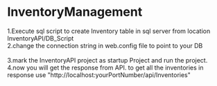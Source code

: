 # InventoryManagement

1.Execute sql script to create Inventory table in sql server from location InventoryAPI/DB_Script<br/>
2.change the connection string in web.config file to point to your DB<br/><br/>
3.mark the InventoryAPI project as startup Project and run the project.<br/>
4.now you will get the response from API. to get all the inventories in response use "http://localhost:yourPortNumber/api/Inventories" <br/>
